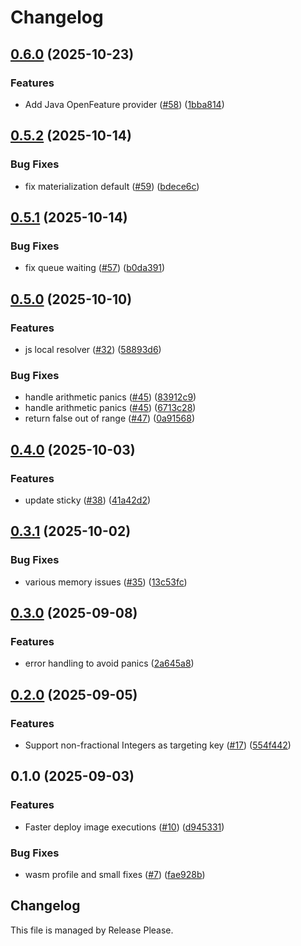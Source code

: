 # Changelog

## [0.6.0](https://github.com/spotify/confidence-resolver-rust/compare/confidence_resolver-v0.5.2...confidence_resolver-v0.6.0) (2025-10-23)


### Features

* Add Java OpenFeature provider ([#58](https://github.com/spotify/confidence-resolver-rust/issues/58)) ([1bba814](https://github.com/spotify/confidence-resolver-rust/commit/1bba8145be547bce4f704585feef5f41d8dbc8bd))

## [0.5.2](https://github.com/spotify/confidence-resolver-rust/compare/confidence_resolver-v0.5.1...confidence_resolver-v0.5.2) (2025-10-14)


### Bug Fixes

* fix materialization default ([#59](https://github.com/spotify/confidence-resolver-rust/issues/59)) ([bdece6c](https://github.com/spotify/confidence-resolver-rust/commit/bdece6c5a4d53d6284056b6daaf9e8d17481db84))

## [0.5.1](https://github.com/spotify/confidence-resolver-rust/compare/confidence_resolver-v0.5.0...confidence_resolver-v0.5.1) (2025-10-14)


### Bug Fixes

* fix queue waiting ([#57](https://github.com/spotify/confidence-resolver-rust/issues/57)) ([b0da391](https://github.com/spotify/confidence-resolver-rust/commit/b0da3916f3179ab31ecea8196d106b303b5589d6))

## [0.5.0](https://github.com/spotify/confidence-resolver-rust/compare/confidence_resolver-v0.4.0...confidence_resolver-v0.5.0) (2025-10-10)


### Features

* js local resolver ([#32](https://github.com/spotify/confidence-resolver-rust/issues/32)) ([58893d6](https://github.com/spotify/confidence-resolver-rust/commit/58893d6610b56b5aa6a6250db9e9bb1af506497f))


### Bug Fixes

* handle arithmetic panics ([#45](https://github.com/spotify/confidence-resolver-rust/issues/45)) ([83912c9](https://github.com/spotify/confidence-resolver-rust/commit/83912c9d93665b01a4cc1e9cd8e520fd94f2e21a))
* handle arithmetic panics ([#45](https://github.com/spotify/confidence-resolver-rust/issues/45)) ([6713c28](https://github.com/spotify/confidence-resolver-rust/commit/6713c28196b351db9ba22eb87ca7b83ef4a25ff3))
* return false out of range ([#47](https://github.com/spotify/confidence-resolver-rust/issues/47)) ([0a91568](https://github.com/spotify/confidence-resolver-rust/commit/0a915688d115df760692879c5e93f62c54a09d56))

## [0.4.0](https://github.com/spotify/confidence-resolver-rust/compare/confidence_resolver-v0.3.1...confidence_resolver-v0.4.0) (2025-10-03)


### Features

* update sticky ([#38](https://github.com/spotify/confidence-resolver-rust/issues/38)) ([41a42d2](https://github.com/spotify/confidence-resolver-rust/commit/41a42d2917401de7389dcc37719b16de1e30199c))

## [0.3.1](https://github.com/spotify/confidence-resolver-rust/compare/confidence_resolver-v0.3.0...confidence_resolver-v0.3.1) (2025-10-02)


### Bug Fixes

* various memory issues ([#35](https://github.com/spotify/confidence-resolver-rust/issues/35)) ([13c53fc](https://github.com/spotify/confidence-resolver-rust/commit/13c53fcc5c1a51c90d51c47adb574316866c9b5b))

## [0.3.0](https://github.com/spotify/confidence-resolver-rust/compare/confidence_resolver-v0.2.0...confidence_resolver-v0.3.0) (2025-09-08)


### Features

* error handling to avoid panics ([2a645a8](https://github.com/spotify/confidence-resolver-rust/commit/2a645a87415bfce30af048498e068952b18ceb5e))

## [0.2.0](https://github.com/spotify/confidence-resolver-rust/compare/confidence_resolver-v0.1.0...confidence_resolver-v0.2.0) (2025-09-05)


### Features

* Support non-fractional Integers as targeting key ([#17](https://github.com/spotify/confidence-resolver-rust/issues/17)) ([554f442](https://github.com/spotify/confidence-resolver-rust/commit/554f442551e3ef8213a52cca266054ae5da0511e))

## 0.1.0 (2025-09-03)


### Features

* Faster deploy image executions ([#10](https://github.com/spotify/confidence-resolver-rust/issues/10)) ([d945331](https://github.com/spotify/confidence-resolver-rust/commit/d9453317e9e40575e43d67558ef902a4bc62ee41))


### Bug Fixes

* wasm profile and small fixes ([#7](https://github.com/spotify/confidence-resolver-rust/issues/7)) ([fae928b](https://github.com/spotify/confidence-resolver-rust/commit/fae928b6c5d0923e4c82f2f4ae9b10bf0608beff))

## Changelog

This file is managed by Release Please.
